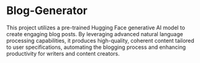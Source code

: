 # Blog-Generator
This project utilizes a pre-trained Hugging Face generative AI model to create engaging blog posts. By leveraging advanced natural language processing capabilities, it produces high-quality, coherent content tailored to user specifications, automating the blogging process and enhancing productivity for writers and content creators.

